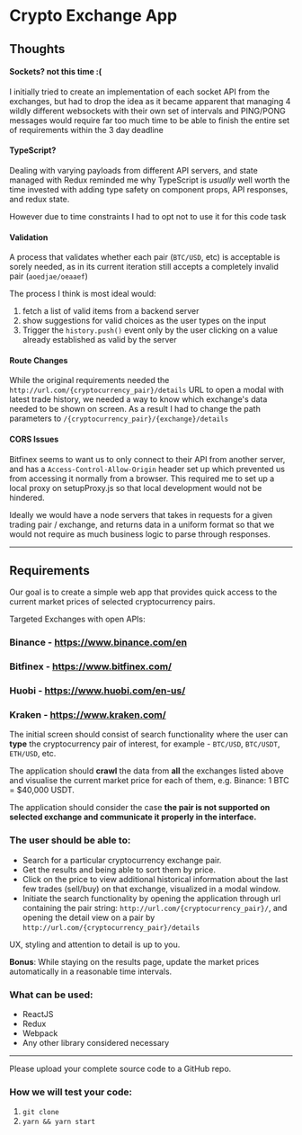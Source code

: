 # Crypto Exchange App
## Thoughts
#### Sockets? not this time :(

I initially tried to create an implementation of each socket API from the exchanges, but had to drop
the idea as it became apparent that managing 4 wildly different websockets with their own set of
intervals and PING/PONG messages would require far too much time to be able to finish the entire set
of requirements within the 3 day deadline

#### TypeScript?

Dealing with varying payloads from different API servers, and state managed with Redux reminded me
why TypeScript is _usually_ well worth the time invested with adding type safety on component props,
API responses, and redux state.

However due to time constraints I had to opt not to use it for this code task

#### Validation

A process that validates whether each pair (`BTC/USD`, etc) is acceptable is sorely needed, as in
its current iteration still accepts a completely invalid pair (`aoedjae/oeaaef`)

The process I think is most ideal would:

1. fetch a list of valid items from a backend server
2. show suggestions for valid choices as the user types on the input
3. Trigger the `history.push()` event only by the user clicking on a value already established as
   valid by the server

#### Route Changes

While the original requirements needed the `http://url.com/{cryptocurrency_pair}/details` URL to
open a modal with latest trade history, we needed a way to know which exchange's data needed to be
shown on screen. As a result I had to change the path parameters to
`/{cryptocurrency_pair}/{exchange}/details`

#### CORS Issues

Bitfinex seems to want us to only connect to their API from another server, and has a
`Access-Control-Allow-Origin` header set up which prevented us from accessing it normally from a
browser. This required me to set up a local proxy on setupProxy.js so that local development would
not be hindered.

Ideally we would have a node servers that takes in requests for a given trading pair / exchange, and
returns data in a uniform format so that we would not require as much business logic to parse
through responses.

---

## Requirements
Our goal is to create a simple web app that provides quick access to the current market prices of
selected cryptocurrency pairs.

Targeted Exchanges with open APIs:

### Binance - https://www.binance.com/en

### Bitfinex - https://www.bitfinex.com/

### Huobi - https://www.huobi.com/en-us/

### Kraken - https://www.kraken.com/

The initial screen should consist of search functionality where the user can **type** the
cryptocurrency pair of interest, for example - `BTC/USD`, `BTC/USDT`, `ETH/USD`, etc.

The application should **crawl** the data from **all** the exchanges listed above and visualise the
current market price for each of them, e.g. Binance: 1 BTC = $40,000 USDT.

The application should consider the case **the pair is not supported on selected exchange and
communicate it properly in the interface.**

### The user should be able to:

- Search for a particular cryptocurrency exchange pair.
- Get the results and being able to sort them by price.
- Click on the price to view additional historical information about the last few trades (sell/buy)
  on that exchange, visualized in a modal window.
- Initiate the search functionality by opening the application through url containing the pair
  string: `http://url.com/{cryptocurrency_pair}/`, and opening the detail view on a pair by
  `http://url.com/{cryptocurrency_pair}/details`

UX, styling and attention to detail is up to you.

**Bonus**: While staying on the results page, update the market prices automatically in a reasonable
time intervals.

### What can be used:

- ReactJS
- Redux
- Webpack
- Any other library considered necessary

---

Please upload your complete source code to a GitHub repo.

### How we will test your code:

1. `git clone`
2. `yarn && yarn start`
